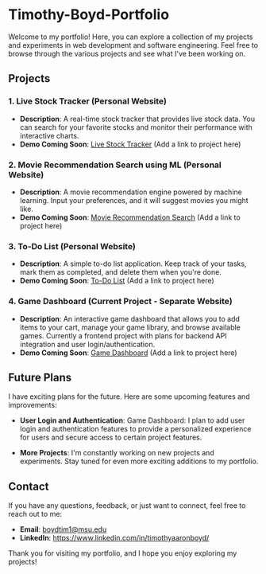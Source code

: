 # Timothy-Boyd-Portfolio

Welcome to my portfolio! Here, you can explore a collection of my projects and experiments in web development and software engineering. Feel free to browse through the various projects and see what I've been working on.

## Projects

### 1. Live Stock Tracker (Personal Website)

- **Description**: A real-time stock tracker that provides live stock data. You can search for your favorite stocks and monitor their performance with interactive charts.
- **Demo Coming Soon**: [Live Stock Tracker](#) (Add a link to project here)

### 2. Movie Recommendation Search using ML (Personal Website)

- **Description**: A movie recommendation engine powered by machine learning. Input your preferences, and it will suggest movies you might like.
- **Demo Coming Soon**: [Movie Recommendation Search](#) (Add a link to project here)

### 3. To-Do List (Personal Website)

- **Description**: A simple to-do list application. Keep track of your tasks, mark them as completed, and delete them when you're done.
- **Demo Coming Soon**: [To-Do List](#) (Add a link to project here)

### 4. Game Dashboard (Current Project - Separate Website)

- **Description**: An interactive game dashboard that allows you to add items to your cart, manage your game library, and browse available games. Currently a frontend project with plans for backend API integration and user login/authentication.
- **Demo Coming Soon**: [Game Dashboard](#) (Add a link to project here)

## Future Plans

I have exciting plans for the future. Here are some upcoming features and improvements:

- **User Login and Authentication**: Game Dashboard: I plan to add user login and authentication features to provide a personalized experience for users and secure access to certain project features.

- **More Projects**: I'm constantly working on new projects and experiments. Stay tuned for even more exciting additions to my portfolio.

## Contact

If you have any questions, feedback, or just want to connect, feel free to reach out to me:

- **Email**: boydtim1@msu.edu
- **LinkedIn**: https://www.linkedin.com/in/timothyaaronboyd/

Thank you for visiting my portfolio, and I hope you enjoy exploring my projects!
